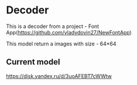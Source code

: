 # Decoder
This is a decoder from a project - Font App(https://github.com/vladvdovin27/NewFontApp)

This model return a images with size - 64*64

## Current model

https://disk.yandex.ru/d/3uoAFEBT7cWWtw
